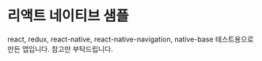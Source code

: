 # 리액트 네이티브 샘플
react, redux, react-native, react-native-navigation, native-base 테스트용으로 만든 앱입니다.
참고만 부탁드립니다.